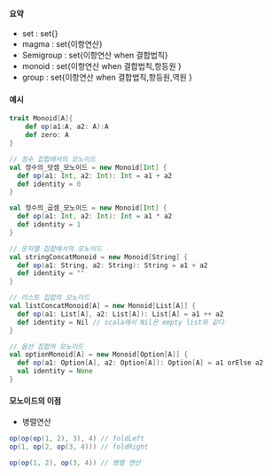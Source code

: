 #### 요약

- set : set{}
- magma : set{이항연산}
- Semigroup : set{이항연산 when 결합법칙}
- monoid : set{이항연산 when 결합법칙,항등원 }
- group : set{이항연산 when 결합법칙,항등원,역원 }

#### 예시

```scala
trait Monoid[A]{
    def op(a1:A, a2: A):A
    def zero: A
}

// 정수 집합에서의 모노이드
val 정수의_덧셈_모노이드 = new Monoid[Int] {
  def op(a1: Int, a2: Int): Int = a1 + a2
  def identity = 0
}

val 정수의_곱셈_모노이드 = new Monoid[Int] {
  def op(a1: Int, a2: Int): Int = a1 * a2
  def identity = 1
}

// 문자열 집합에서의 모노이드
val stringConcatMonoid = new Monoid[String] {
  def op(a1: String, a2: String): String = a1 + a2
  def identity = ""
}

// 리스트 집합의 모노이드
val listConcatMonoid[A] = new Monoid[List[A]] {
  def op(a1: List[A], a2: List[A]): List[A] = a1 ++ a2
  def identity = Nil // scala에서 Nil은 empty list와 같다
}

// 옵션 집합의 모노이드
val optionMonoid[A] = new Monoid[Option[A]] {
  def op(a1: Option[A], a2: Option[A]): Option[A] = a1 orElse a2
  val identity = None
}

```

#### 모노이드의 이점

- 병렬연산

```scala
op(op(op(1, 2), 3), 4) // foldLeft
op(1, op(2, op(3, 4))) // foldRight

op(op(1, 2), op(3, 4)) // 병렬 연산

```
